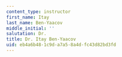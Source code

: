 ```yaml
---
content_type: instructor
first_name: Itay
last_name: Ben-Yaacov
middle_initial: ''
salutation: Dr.
title: Dr. Itay Ben-Yaacov
uid: eb4a6b48-1c9d-a7a5-8a4d-fc43d82bd3fd
---
```

